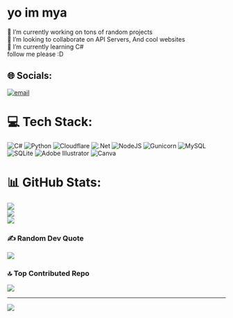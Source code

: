 # yo im mya
🔭 I’m currently working on tons of random projects <br>👯 I’m looking to collaborate on API Servers, And cool websites <br>🌱 I’m currently learning C#<br>follow me please :D


## 🌐 Socials:
[![email](https://img.shields.io/badge/Email-D14836?logo=gmail&logoColor=white)](mailto:Mya@KittySec.com) 

# 💻 Tech Stack:
![C#](https://img.shields.io/badge/c%23-%23239120.svg?style=for-the-badge&logo=csharp&logoColor=white) ![Python](https://img.shields.io/badge/python-3670A0?style=for-the-badge&logo=python&logoColor=ffdd54) ![Cloudflare](https://img.shields.io/badge/Cloudflare-F38020?style=for-the-badge&logo=Cloudflare&logoColor=white) ![.Net](https://img.shields.io/badge/.NET-5C2D91?style=for-the-badge&logo=.net&logoColor=white) ![NodeJS](https://img.shields.io/badge/node.js-6DA55F?style=for-the-badge&logo=node.js&logoColor=white) ![Gunicorn](https://img.shields.io/badge/gunicorn-%298729.svg?style=for-the-badge&logo=gunicorn&logoColor=white) ![MySQL](https://img.shields.io/badge/mysql-4479A1.svg?style=for-the-badge&logo=mysql&logoColor=white) ![SQLite](https://img.shields.io/badge/sqlite-%2307405e.svg?style=for-the-badge&logo=sqlite&logoColor=white) ![Adobe Illustrator](https://img.shields.io/badge/adobe%20illustrator-%23FF9A00.svg?style=for-the-badge&logo=adobe%20illustrator&logoColor=white) ![Canva](https://img.shields.io/badge/Canva-%2300C4CC.svg?style=for-the-badge&logo=Canva&logoColor=white)
# 📊 GitHub Stats:
![](https://github-readme-stats.vercel.app/api?username=DJ-PAIN&theme=dark&hide_border=false&include_all_commits=true&count_private=true)<br/>
![](https://nirzak-streak-stats.vercel.app/?user=DJ-PAIN&theme=dark&hide_border=false)<br/>
![](https://github-readme-stats.vercel.app/api/top-langs/?username=DJ-PAIN&theme=dark&hide_border=false&include_all_commits=true&count_private=true&layout=compact)

### ✍️ Random Dev Quote
![](https://quotes-github-readme.vercel.app/api?type=horizontal&theme=radical)

### 🔝 Top Contributed Repo
![](https://github-contributor-stats.vercel.app/api?username=DJ-PAIN&limit=5&theme=dark&combine_all_yearly_contributions=true)

---
[![](https://visitcount.itsvg.in/api?id=DJ-PAIN&icon=0&color=0)](https://visitcount.itsvg.in)

<!-- Proudly created with GPRM ( https://gprm.itsvg.in ) -->
